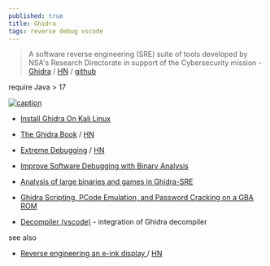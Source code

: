 ```yaml
---
published: true
title: Ghidra
tags: reverse debug vscode
---
```

> A software reverse engineering (SRE) suite of tools developed by NSA's Research Directorate in support of the Cybersecurity mission - [Ghidra](https://ghidra-sre.org/) / [HN](https://news.ycombinator.com/item?id=19315273) / [github](https://github.com/NationalSecurityAgency/ghidra)

require Java > 17

[![caption](https://blogs.blackberry.com/content/dam/blogs-blackberry-com/images/blogs/2019/07/080619-ghidra-cylance-lrg.jpg)](https://blogs.blackberry.com/en/2019/07/an-introduction-to-code-analysis-with-ghidra)

- [Install Ghidra On Kali Linux](https://executeatwill.com/2019/04/04/Install-Ghidra-on-Kali-Linux/)
- [The Ghidra Book](https://nostarch.com/GhidraBook) / [HN](https://news.ycombinator.com/item?id=24879314)
- [Extreme Debugging](https://squanderingti.me/blog/2020/10/28/extreme-debugging.html) / [HN](https://news.ycombinator.com/item?id=24950120)
- [Improve Software Debugging with Binary Analysis](https://h313.info/blog/cpp/security/binary-analysis/2020/11/06/improve-software-debugging-with-binary-analysis.html)

- [Analysis of large binaries and games in Ghidra-SRE](https://news.ycombinator.com/item?id=27972308)
- [Ghidra Scripting, PCode Emulation, and Password Cracking on a GBA ROM](https://wrongbaud.github.io/posts/kong-vs-ghidra/)

- [Decompiler (vscode)](https://marketplace.visualstudio.com/items?itemName=tintinweb.vscode-decompiler) -  integration of Ghidra decompiler

see also
- [Reverse engineering an e-ink display ](https://zeus.ugent.be/blog/22-23/reverse_engineering_epaper/) / [HN](https://news.ycombinator.com/item?id=34738649)

